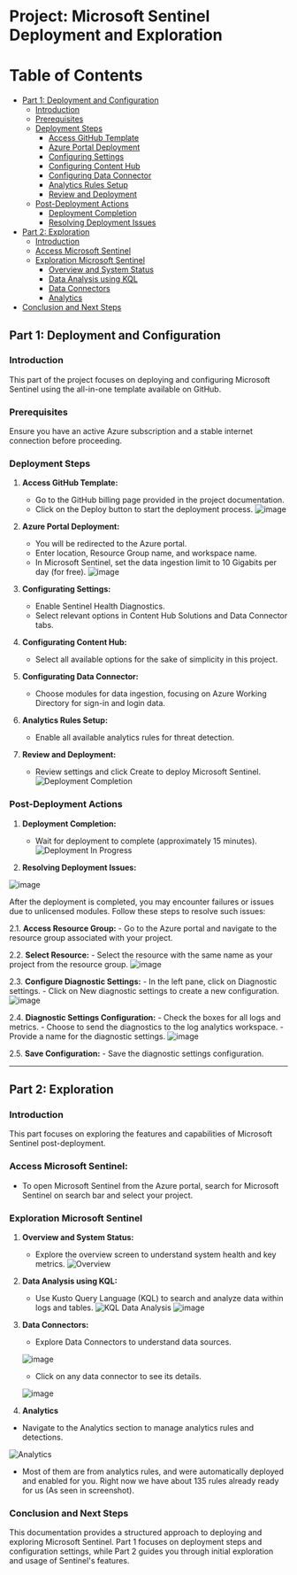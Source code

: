 # Project: Microsoft Sentinel Deployment and Exploration

# Table of Contents
- [Part 1: Deployment and Configuration](#part-1-deployment-and-configuration)
  - [Introduction](#introduction)
  - [Prerequisites](#prerequisites)
  - [Deployment Steps](#deployment-steps)
    - [Access GitHub Template](#access-github-template)
    - [Azure Portal Deployment](#azure-portal-deployment)
    - [Configuring Settings](#configurating-settings)
    - [Configuring Content Hub](#configurating-content-hub)
    - [Configuring Data Connector](#configurating-data-connector)
    - [Analytics Rules Setup](#analytics-rules-setup)
    - [Review and Deployment](#review-and-deployment)
  - [Post-Deployment Actions](#post-deployment-actions)
    - [Deployment Completion](#deployment-completion)
    - [Resolving Deployment Issues](#resolving-deployment-issues)
- [Part 2: Exploration](#part-2-exploration)
  - [Introduction](#introduction-1)
  - [Access Microsoft Sentinel](#access-microsoft-sentinel)
  - [Exploration Microsoft Sentinel](#exploration-microsoft-sentinel)
    - [Overview and System Status](#overview-and-system-status)
    - [Data Analysis using KQL](#data-analysis-using-kql)
    - [Data Connectors](#data-connectors)
    - [Analytics](#analytics)
- [Conclusion and Next Steps](#conclusion-and-next-steps)


## Part 1: Deployment and Configuration

### Introduction

This part of the project focuses on deploying and configuring Microsoft Sentinel using the all-in-one template available on GitHub.

### Prerequisites

Ensure you have an active Azure subscription and a stable internet connection before proceeding.

### Deployment Steps

1. **Access GitHub Template:**
   - Go to the GitHub billing page provided in the project documentation.
   - Click on the Deploy button to start the deployment process.
   ![image](https://github.com/ijlal321/Cyber-Security-Projects/assets/103317626/96a9144d-9483-4eaf-b0c9-be416c8c3b5e)

2. **Azure Portal Deployment:**
   - You will be redirected to the Azure portal.
   - Enter location, Resource Group name, and workspace name.
   - In Microsoft Sentinel, set the data ingestion limit to 10 Gigabits per day (for free).
   ![image](https://github.com/ijlal321/Cyber-Security-Projects/assets/103317626/99a4a2df-e230-4b11-acb3-2d569f120605)

3. **Configurating Settings:** 
   - Enable Sentinel Health Diagnostics.
   - Select relevant options in Content Hub Solutions and Data Connector tabs.

4. **Configurating Content Hub:**
   - Select all available options for the sake of simplicity in this project.

5. **Configurating Data Connector:**
   - Choose modules for data ingestion, focusing on Azure Working Directory for sign-in and login data.

6. **Analytics Rules Setup:**
   - Enable all available analytics rules for threat detection.

7. **Review and Deployment:**
   - Review settings and click Create to deploy Microsoft Sentinel.
   ![Deployment Completion](https://github.com/ijlal321/Cyber-Security-Projects/assets/103317626/dfd6c79d-13cd-423e-aafe-3bfc62a053eb)

### Post-Deployment Actions

1. **Deployment Completion:**
   - Wait for deployment to complete (approximately 15 minutes).
   ![Deployment In Progress](https://github.com/ijlal321/Cyber-Security-Projects/assets/103317626/3e495c7e-6f71-4796-88c1-46650d313469)

2. **Resolving Deployment Issues:**

![image](https://github.com/ijlal321/Cyber-Security-Projects/assets/103317626/cf80f06b-a585-44b8-b0a7-f8f7012b760c)

After the deployment is completed, you may encounter failures or issues due to unlicensed modules. Follow these steps to resolve such issues:
   
   2.1. **Access Resource Group:**
      - Go to the Azure portal and navigate to the resource group associated with your project.
   
   2.2. **Select Resource:**
      - Select the resource with the same name as your project from the resource group.
   ![image](https://github.com/ijlal321/Cyber-Security-Projects/assets/103317626/a289728c-acf6-4b51-8330-ed17e455f774)

   2.3. **Configure Diagnostic Settings:**
      - In the left pane, click on Diagnostic settings.
      - Click on New diagnostic settings to create a new configuration.
   ![image](https://github.com/ijlal321/Cyber-Security-Projects/assets/103317626/1e8e18ac-57b6-4d9b-8a5f-db110513cf58)

   2.4. **Diagnostic Settings Configuration:**
      - Check the boxes for all logs and metrics.
      - Choose to send the diagnostics to the log analytics workspace.
      - Provide a name for the diagnostic settings.
   ![image](https://github.com/ijlal321/Cyber-Security-Projects/assets/103317626/2c153330-5381-4bfd-8281-bf746b41a664)

   2.5. **Save Configuration:**
      - Save the diagnostic settings configuration.

---

## Part 2: Exploration

### Introduction

This part focuses on exploring the features and capabilities of Microsoft Sentinel post-deployment.

### Access Microsoft Sentinel:
   - To open Microsoft Sentinel from the Azure portal, search for Microsoft Sentinel on search bar and select your project.

### Exploration Microsoft Sentinel 


1. **Overview and System Status:**
   - Explore the overview screen to understand system health and key metrics.
   ![Overview](https://github.com/ijlal321/Cyber-Security-Projects/assets/103317626/2e45a002-a09d-49ba-ba50-467516baa4dc)
     
2. **Data Analysis using KQL:**
   - Use Kusto Query Language (KQL) to search and analyze data within logs and tables.
   ![KQL Data Analysis](https://github.com/ijlal321/Cyber-Security-Projects/assets/103317626/73e8dd3a-b151-4d86-bd55-069f683279d6)
   ![image](https://github.com/ijlal321/Cyber-Security-Projects/assets/103317626/e3bbb2be-dfd3-4fc1-8b9e-07523eb207d7)

3. **Data Connectors:**
   - Explore Data Connectors to understand data sources.
     
   ![image](https://github.com/ijlal321/Cyber-Security-Projects/assets/103317626/2acd38e8-01f1-47c9-92d2-c9dc6102ade8)

   - Click on any data connector to see its details.
     
   ![image](https://github.com/ijlal321/Cyber-Security-Projects/assets/103317626/693a5d51-bce1-437f-b3ef-e61e0dc05084)

4.  **Analytics**
   - Navigate to the Analytics section to manage analytics rules and detections.
   
   ![Analytics](https://github.com/ijlal321/Cyber-Security-Projects/assets/103317626/1d67a665-898d-47e1-a0c7-b4e4a8baab7c)

   - Most of them are from analytics rules, and were automatically deployed and enabled for you. Right now we have about 135 rules already ready for us (As seen in screenshot).

### Conclusion and Next Steps

This documentation provides a structured approach to deploying and exploring Microsoft Sentinel. Part 1 focuses on deployment steps and configuration settings, while Part 2 guides you through initial exploration and usage of Sentinel's features.
